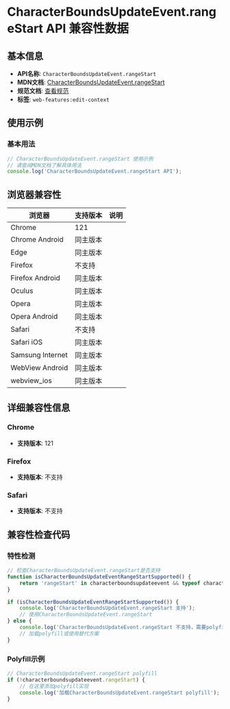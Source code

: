 # CharacterBoundsUpdateEvent.rangeStart API 兼容性数据

## 基本信息

- **API名称**: `CharacterBoundsUpdateEvent.rangeStart`
- **MDN文档**: [CharacterBoundsUpdateEvent.rangeStart](https://developer.mozilla.org/docs/Web/API/CharacterBoundsUpdateEvent/rangeStart)
- **规范文档**: [查看规范](https://w3c.github.io/edit-context/#dom-characterboundsupdateevent-rangestart)
- **标签**: `web-features:edit-context`

## 使用示例

### 基本用法

```javascript
// CharacterBoundsUpdateEvent.rangeStart 使用示例
// 请查阅MDN文档了解具体用法
console.log('CharacterBoundsUpdateEvent.rangeStart API');
```

## 浏览器兼容性

| 浏览器 | 支持版本 | 说明 |
|--------|----------|------|
| Chrome | 121 |  |
| Chrome Android | 同主版本 |  |
| Edge | 同主版本 |  |
| Firefox | 不支持 |  |
| Firefox Android | 同主版本 |  |
| Oculus | 同主版本 |  |
| Opera | 同主版本 |  |
| Opera Android | 同主版本 |  |
| Safari | 不支持 |  |
| Safari iOS | 同主版本 |  |
| Samsung Internet | 同主版本 |  |
| WebView Android | 同主版本 |  |
| webview_ios | 同主版本 |  |

## 详细兼容性信息

### Chrome

- **支持版本**: 121

### Firefox

- **支持版本**: 不支持

### Safari

- **支持版本**: 不支持

## 兼容性检查代码

### 特性检测

```javascript
// 检查CharacterBoundsUpdateEvent.rangeStart是否支持
function isCharacterBoundsUpdateEventRangeStartSupported() {
    return 'rangeStart' in characterboundsupdateevent && typeof characterboundsupdateevent.rangeStart === 'function';
}

if (isCharacterBoundsUpdateEventRangeStartSupported()) {
    console.log('CharacterBoundsUpdateEvent.rangeStart 支持');
    // 使用CharacterBoundsUpdateEvent.rangeStart
} else {
    console.log('CharacterBoundsUpdateEvent.rangeStart 不支持，需要polyfill');
    // 加载polyfill或使用替代方案
}
```

### Polyfill示例

```javascript
// CharacterBoundsUpdateEvent.rangeStart polyfill
if (!characterboundsupdateevent.rangeStart) {
    // 在这里添加polyfill实现
    console.log('加载CharacterBoundsUpdateEvent.rangeStart polyfill');
}
```

